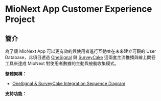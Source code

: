 # MioNext App Customer Experience Project

## 簡介

為了讓 MioNext App 可以更有效的與使用者進行互動並在未來建立可觀的 User Database，此項目透過 [OneSignal](https://onesignal.com/) 與 [SurveyCake](https://www.surveycake.com/) 這兩套主流推播與線上問卷工具來達成 MioNext 對使用者數據的主動與被動收集模式。

**整體架構：**

- [OneSignal & SurveyCake Integration Sequence Diagram](https://www.figma.com/file/4jPXqQIToo5NScE4yCZ1fq/N712-B2C_UX-Research?node-id=679%3A4469&t=KDQ82RW8c1tboUj3-4)

**支持功能：**
